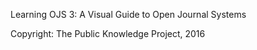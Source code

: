 Learning OJS 3: A Visual Guide to Open Journal Systems

Copyright: The Public Knowledge Project, 2016